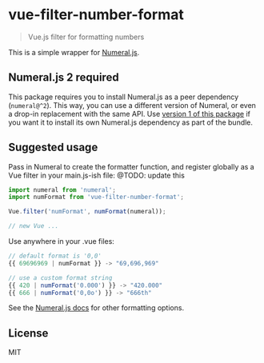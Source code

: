 # vue-filter-number-format

> Vue.js filter for formatting numbers

This is a simple wrapper for [Numeral.js](http://numeraljs.com/).

## Numeral.js 2 required

This package requires you to install Numeral.js as a peer dependency (`numeral@^2`). This way, you can use a different version of Numeral, or even a drop-in replacement with the same API.
Use [version 1 of this package](https://www.npmjs.com/package/vue-filter-number-format/v/1.0.3) if you want it to install its own Numeral.js dependency as part of the bundle.

## Suggested usage

Pass in Numeral to create the formatter function, and register globally as a Vue filter in your main.js-ish file:
@TODO: update this
```js
import numeral from 'numeral';
import numFormat from 'vue-filter-number-format';

Vue.filter('numFormat', numFormat(numeral));

// new Vue ...
```
Use anywhere in your .vue files:

```js
// default format is '0,0'
{{ 69696969 | numFormat }} -> "69,696,969"

// use a custom format string
{{ 420 | numFormat('0.000') }} -> "420.000"
{{ 666 | numFormat('0,0o') }} -> "666th"
```

See the [Numeral.js docs](http://numeraljs.com/) for other formatting options.

## License

MIT
